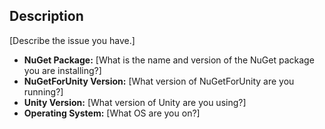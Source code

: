 ## Description

[Describe the issue you have.]

-   **NuGet Package:** [What is the name and version of the NuGet package you are installing?]
-   **NuGetForUnity Version:** [What version of NuGetForUnity are you running?]
-   **Unity Version:** [What version of Unity are you using?]
-   **Operating System:** [What OS are you on?]
